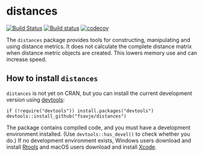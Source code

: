 # distances

[![Build Status](https://travis-ci.org/fsavje/distances.svg?branch=master)](https://travis-ci.org/fsavje/distances)
[![Build status](https://ci.appveyor.com/api/projects/status/x6eqojpbbfk6c0fm/branch/master?svg=true)](https://ci.appveyor.com/project/fsavje/distances/branch/master)
[![codecov](https://codecov.io/gh/fsavje/distances/branch/master/graph/badge.svg)](https://codecov.io/gh/fsavje/distances)

The `distances` package provides tools for constructing, manipulating and using distance metrics. It does not calculate the complete distance matrix when distance metric objects are created. This lowers memory use and can increase speed.

## How to install `distances`

`distances` is not yet on CRAN, but you can install the current development version using [devtools](https://github.com/hadley/devtools):

```{r}
if (!require("devtools")) install.packages("devtools")
devtools::install_github("fsavje/distances")
```

The package contains compiled code, and you must have a development environment installed. (Use `devtools::has_devel()` to check whether you do.) If no development environment exists, Windows users download and install [Rtools](http://cran.r-project.org/bin/windows/Rtools) and macOS users download and install [Xcode](https://itunes.apple.com/us/app/xcode/id497799835).
